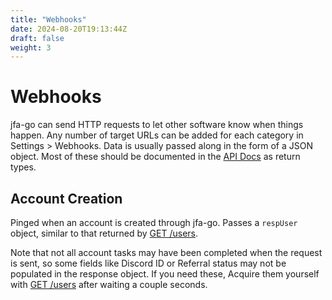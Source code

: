 ```yaml
---
title: "Webhooks"
date: 2024-08-20T19:13:44Z
draft: false
weight: 3
---
```

# Webhooks

jfa-go can send HTTP requests to let other software know when things happen. Any number of target URLs can be added for each category in Settings > Webhooks. Data is usually passed along in the form of a JSON object. Most of these should be documented in the [API Docs](https://api.jfa-go.com) as return types.

## Account Creation
Pinged when an account is created through jfa-go. Passes a `respUser` object, similar to that returned by [GET /users](https://api.jfa-go.com/redoc/#tag/Users/paths/~1users/get).

Note that not all account tasks may have been completed when the request is sent, so some fields like Discord ID or Referral status may not be populated in the response object. If you need these, Acquire them yourself with [GET /users](https://api.jfa-go.com/redoc/#tag/Users/paths/~1users/get) after waiting a couple seconds.
